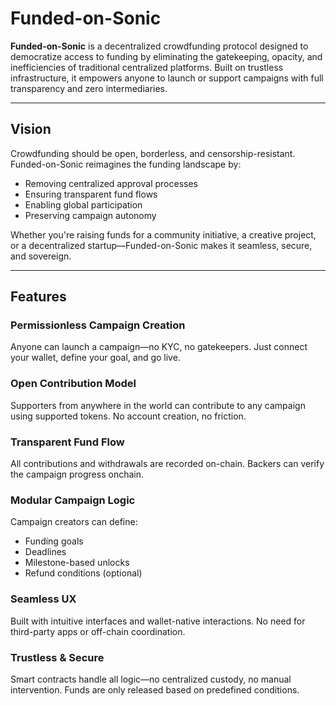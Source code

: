 # Funded-on-Sonic

**Funded-on-Sonic** is a decentralized crowdfunding protocol designed to democratize access to funding by eliminating the gatekeeping, opacity, and inefficiencies of traditional centralized platforms. Built on trustless infrastructure, it empowers anyone to launch or support campaigns with full transparency and zero intermediaries.

---

## Vision

Crowdfunding should be open, borderless, and censorship-resistant. Funded-on-Sonic reimagines the funding landscape by:

- Removing centralized approval processes
- Ensuring transparent fund flows
- Enabling global participation
- Preserving campaign autonomy

Whether you're raising funds for a community initiative, a creative project, or a decentralized startup—Funded-on-Sonic makes it seamless, secure, and sovereign.

---

## Features

### Permissionless Campaign Creation
Anyone can launch a campaign—no KYC, no gatekeepers. Just connect your wallet, define your goal, and go live.

### Open Contribution Model
Supporters from anywhere in the world can contribute to any campaign using supported tokens. No account creation, no friction.

### Transparent Fund Flow
All contributions and withdrawals are recorded on-chain. Backers can verify the campaign progress onchain.

### Modular Campaign Logic
Campaign creators can define:
- Funding goals
- Deadlines
- Milestone-based unlocks
- Refund conditions (optional)

### Seamless UX
Built with intuitive interfaces and wallet-native interactions. No need for third-party apps or off-chain coordination.

### Trustless & Secure
Smart contracts handle all logic—no centralized custody, no manual intervention. Funds are only released based on predefined conditions.

